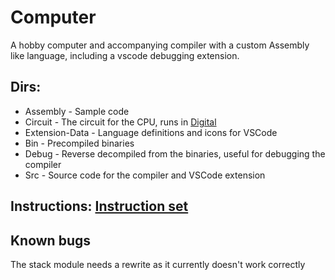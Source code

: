 # Computer
A hobby computer and accompanying compiler with a custom Assembly like language, including a vscode debugging extension. 


## Dirs:
- Assembly - Sample code
- Circuit - The circuit for the CPU, runs in [Digital](https://github.com/hneemann/Digital)
- Extension-Data - Language definitions and icons for VSCode
- Bin - Precompiled binaries
- Debug - Reverse decompiled from the binaries, useful for debugging the compiler
- Src - Source code for the compiler and VSCode extension

## Instructions: [Instruction set](instructions.md)

## Known bugs
The stack module needs a rewrite as it currently doesn't work correctly
